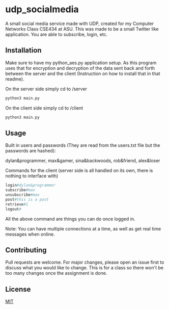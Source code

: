# udp_socialmedia
A small social media service made with UDP, created for my Computer Networks Class CSE434 at ASU. This was made 
to be a small Twitter like application. You are able to subscribe, login, etc.

## Installation

Make sure to have my python_aes.py application setup. As this program uses that for encryption and decryption of 
the data sent back and forth between the server and the client (Instruction on how to install that in that readme).

On the server side simply cd to /server
```bash
python3 main.py
```

On the client side simply cd to /client
```bash
python3 main.py
```

## Usage
Built in users and passwords (They are read from the users.txt file but the passwords are hashed):

dylan&programmer,
max&gamer,
sina&backwoods,
rob&friend,
alex&loser

Commands for the client (server side is all handled on its own, there is nothing to interface with)
```python
login#dylan&programmer
subscribe#max
unsubscribe#max
post#this is a post
retrieve#1
logout#
```

All the above command are things you can do once logged in.

Note: You can have multiple connections at a time, as well as get real time messages when online.

## Contributing
Pull requests are welcome. For major changes, please open an issue first to discuss what you would like to change. 
This is for a class so there won't be too many changes once the assignment is done.

## License
[MIT](https://choosealicense.com/licenses/mit/)
